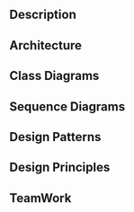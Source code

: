 ## Description

## Architecture

## Class Diagrams

## Sequence Diagrams

## Design Patterns

## Design Principles

## TeamWork
